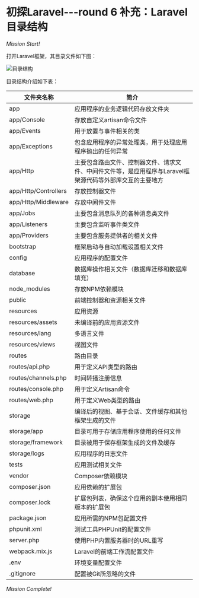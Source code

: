# 初探Laravel---round 6 补充：Laravel目录结构

<!-- more -->

*Mission Start!*

打开Laravel框架，其目录文件如下图：

![目录结构](https://media.alan123.xyz/imgs/blogs/laravel/1.jpg)

目录结构介绍如下表：


| 文件夹名称 | 简介 |
| --- | --- |
| app | 应用程序的业务逻辑代码存放文件夹 |
| app/Console | 存放自定义artisan命令文件 |
| app/Events | 用于放置与事件相关的类 |
| app/Exceptions | 包含应用程序的异常处理类，用于处理应用程序抛出的任何异常 |
| app/Http | 主要包含路由文件、控制器文件、请求文件、中间件文件等，是应用程序与Laravel框架源代码等外部库交互的主要地方 |
| app/Http/Controllers | 存放控制器文件 |
| app/Http/Middleware | 存放中间件文件 |
| app/Jobs | 主要包含消息队列的各种消息类文件 |
| app/Listeners | 主要包含监听事件类文件 |
| app/Providers | 主要包含服务提供者的相关文件 |
| bootstrap | 框架启动与自动加载设置相关文件 |
| config | 应用程序的配置文件 |
| database | 数据库操作相关文件（数据库迁移和数据库填充） |
| node_modules | 存放NPM依赖模块 |
| public | 前端控制器和资源相关文件 |
| resources | 应用资源 |
| resources/assets | 未编译前的应用资源文件 |
| resources/lang | 多语言文件 |
| resources/views | 视图文件 |
| routes | 路由目录 |
| routes/api.php | 用于定义API类型的路由 |
| routes/channels.php | 时间转播注册信息 |
| routes/console.php | 用于定义Artisan命令 |
| routes/web.php | 用于定义Web类型的路由 |
| storage | 编译后的视图、基于会话、文件缓存和其他框架生成的文件 |
| storage/app | 目录可用于存储应用程序使用的任何文件 |
| storage/framework | 目录被用于保存框架生成的文件及缓存 |
| storage/logs | 应用程序的日志文件 |
| tests | 应用测试相关文件 |
| vendor | Composer依赖模块 |
| composer.json | 应用依赖的扩展包  |
| composer.lock | 扩展包列表，确保这个应用的副本使用相同版本的扩展包 |
| package.json | 应用所需的NPM包配置文件 |
| phpunit.xml | 测试工具PHPUnit的配置文件 |
| server.php | 使用PHP内置服务器时的URL重写 |
| webpack.mix.js | Laravel的前端工作流配置文件 |
| .env | 环境变量配置文件 |
| .gitignore | 配置被Git所忽略的文件 |

*Mission Complete!*


